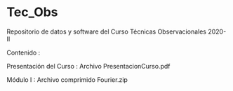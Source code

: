# Tec_Obs
Repositorio de datos y software del Curso Técnicas Observacionales 2020- II

Contenido :

Presentación del Curso : Archivo PresentacionCurso.pdf  

Módulo I : Archivo comprimido Fourier.zip 
